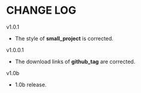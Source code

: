CHANGE LOG
========================================

v1.0.1
* The style of **small_project** is corrected.

v1.0.0.1
* The download links of **github_tag** are corrected.

v1.0b
* 1.0b release.